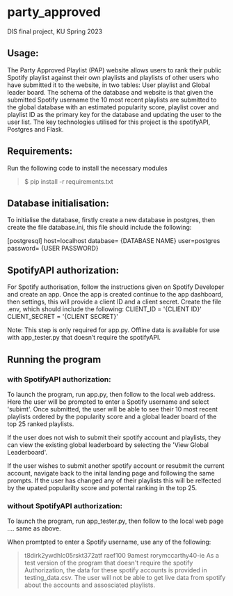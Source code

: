 # party_approved
DIS final project, KU Spring 2023
## Usage:
The Party Approved Playlist (PAP) website allows users to rank their public Spotify playlist against their own playlists and playlists of other users who have submitted it to the website, in two tables: User playlist and Global leader board.
The schema of the database and website is that given the submitted Spotify username the 10 most recent playlists are submitted to the global database with an estimated popularity score, playlist cover and playlist ID as the primary key for the database and updating the user to the user list.
The key technologies utilised for this project is the spotifyAPI, Postgres and Flask.


## Requirements:
Run the following code to install the necessary modules
> $ pip install -r requirements.txt

## Database initialisation:
To initialise the database, firstly create a new database in postgres, then create the file database.ini, this file should include the following:

[postgresql]
host=localhost
database= {DATABASE NAME}
user=postgres
password= {USER PASSWORD}

## SpotifyAPI authorization:
For Spotify authorisation, follow the instructions given on Spotify Developer and create an app. Once the app is created continue to the app dashboard, then settings, this will provide a client ID and a client secret. Create the file .env, which should include the following:
CLIENT_ID = '{CLIENT ID}'
CLIENT_SECRET = '{CLIENT SECRET}'

Note: This step is only required for app.py. Offline data is available for use with app_tester.py that doesn’t require the spotifyAPI.


## Running the program
### with SpotifyAPI authorization:
To launch the program, run app.py, then follow to the local web address. Here the user will be prompted to enter a Spotify username and select 'subimt'. Once submitted, the user will be able to see their 10 most recent playlists ordered by the popularity score and a global leader board of the top 25 ranked playlists. 

If the user does not wish to submit their spotify account and playlists, they can view the existing global leaderboard by selecting the 'View Global Leaderboard'.

If the user wishes to submit another spotify account or resubmit the current account, navigate back to the inital landing page and following the same prompts. If the user has changed any of their playlists this will be relfected by the upated popularilty score and potental ranking in the top 25.


### without SpotifyAPI authorization:
To launch the program, run app_tester.py, then follow to the local web page .... same as above.

When promtpted to enter a Spotify username, use any of the following:
>t8dirk2ywdhlc05rskt372atf
>raef100
>9amest
>rorymccarthy40-ie
As a test version of the program that doesn't require the spotify Authorization, the data for these spotify accounts is provided in testing_data.csv. The user will not be able to get live data from spotify about the accounts and assosciated playlists.
